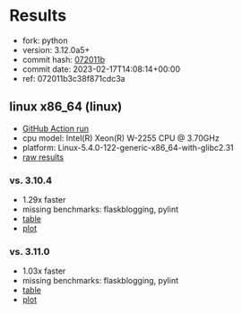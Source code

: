 # Results

- fork: python
- version: 3.12.0a5+
- commit hash: [072011b](https://github.com/python/cpython/commit/072011b)
- commit date: 2023-02-17T14:08:14+00:00
- ref: 072011b3c38f871cdc3a

## linux x86_64 (linux)

- [GitHub Action run](https://github.com/faster-cpython/benchmarking/actions/runs/4206178615)
- cpu model: Intel(R) Xeon(R) W-2255 CPU @ 3.70GHz
- platform: Linux-5.4.0-122-generic-x86_64-with-glibc2.31
- [raw results](bm-20230217-linux-x86_64-python-072011b3c38f871cdc3a-3.12.0a5%2B-072011b.json)

### vs. 3.10.4

- 1.29x faster
- missing benchmarks: flaskblogging, pylint
- [table](bm-20230217-linux-x86_64-python-072011b3c38f871cdc3a-3.12.0a5%2B-072011b-vs-3.10.4.md)
- [plot](bm-20230217-linux-x86_64-python-072011b3c38f871cdc3a-3.12.0a5%2B-072011b-vs-3.10.4.png)

### vs. 3.11.0

- 1.03x faster
- missing benchmarks: flaskblogging, pylint
- [table](bm-20230217-linux-x86_64-python-072011b3c38f871cdc3a-3.12.0a5%2B-072011b-vs-3.11.0.md)
- [plot](bm-20230217-linux-x86_64-python-072011b3c38f871cdc3a-3.12.0a5%2B-072011b-vs-3.11.0.png)

